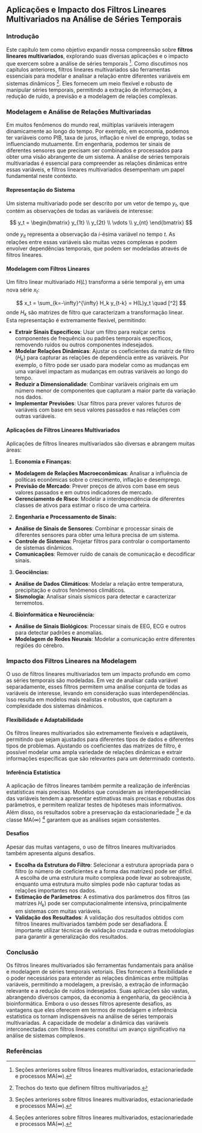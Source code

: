## Aplicações e Impacto dos Filtros Lineares Multivariados na Análise de Séries Temporais
### Introdução

Este capítulo tem como objetivo expandir nossa compreensão sobre **filtros lineares multivariados**, explorando suas diversas aplicações e o impacto que exercem sobre a análise de séries temporais [^1]. Como discutimos nos capítulos anteriores, filtros lineares multivariados são ferramentas essenciais para modelar e analisar a relação entre diferentes variáveis em sistemas dinâmicos [^2]. Eles fornecem um meio flexível e robusto de manipular séries temporais, permitindo a extração de informações, a redução de ruído, a previsão e a modelagem de relações complexas.

### Modelagem e Análise de Relações Multivariadas
Em muitos fenômenos do mundo real, múltiplas variáveis interagem dinamicamente ao longo do tempo. Por exemplo, em economia, podemos ter variáveis como PIB, taxa de juros, inflação e nível de emprego, todas se influenciando mutuamente. Em engenharia, podemos ter sinais de diferentes sensores que precisam ser combinados e processados para obter uma visão abrangente de um sistema. A análise de séries temporais multivariadas é essencial para compreender as relações dinâmicas entre essas variáveis, e filtros lineares multivariados desempenham um papel fundamental neste contexto.

#### Representação do Sistema
Um sistema multivariado pode ser descrito por um vetor de tempo $y_t$, que contém as observações de todas as variáveis de interesse:

$$
    y_t = \begin{bmatrix}
        y_{1t} \\
        y_{2t} \\
        \vdots \\
        y_{nt}
    \end{bmatrix}
$$

onde $y_{it}$ representa a observação da $i$-ésima variável no tempo $t$. As relações entre essas variáveis são muitas vezes complexas e podem envolver dependências temporais, que podem ser modeladas através de filtros lineares.

#### Modelagem com Filtros Lineares

Um filtro linear multivariado $H(L)$ transforma a série temporal $y_t$ em uma nova série $x_t$:

$$
x_t = \sum_{k=-\infty}^{\infty} H_k y_{t-k} = H(L)y_t  \quad  [^2]
$$
onde $H_k$ são matrizes de filtro que caracterizam a transformação linear. Esta representação é extremamente flexível, permitindo:

- **Extrair Sinais Específicos**: Usar um filtro para realçar certos componentes de frequência ou padrões temporais específicos, removendo ruídos ou outros componentes indesejados.
- **Modelar Relações Dinâmicas**: Ajustar os coeficientes da matriz de filtro ($H_k$) para capturar as relações de dependência entre as variáveis. Por exemplo, o filtro pode ser usado para modelar como as mudanças em uma variável impactam as mudanças em outras variáveis ao longo do tempo.
- **Reduzir a Dimensionalidade**: Combinar variáveis originais em um número menor de componentes que capturam a maior parte da variação nos dados.
- **Implementar Previsões**: Usar filtros para prever valores futuros de variáveis com base em seus valores passados e nas relações com outras variáveis.

#### Aplicações de Filtros Lineares Multivariados
Aplicações de filtros lineares multivariados são diversas e abrangem muitas áreas:

1.  **Economia e Finanças:**
   - **Modelagem de Relações Macroeconômicas**: Analisar a influência de políticas econômicas sobre o crescimento, inflação e desemprego.
   - **Previsão de Mercado**: Prever preços de ativos com base em seus valores passados e em outros indicadores de mercado.
   - **Gerenciamento de Risco**: Modelar a interdependência de diferentes classes de ativos para estimar o risco de uma carteira.

2.  **Engenharia e Processamento de Sinais:**
   - **Análise de Sinais de Sensores**: Combinar e processar sinais de diferentes sensores para obter uma leitura precisa de um sistema.
   - **Controle de Sistemas**: Projetar filtros para controlar o comportamento de sistemas dinâmicos.
   - **Comunicações**: Remover ruído de canais de comunicação e decodificar sinais.

3.  **Geociências:**
   - **Análise de Dados Climáticos**: Modelar a relação entre temperatura, precipitação e outros fenômenos climáticos.
   - **Sismologia**: Analisar sinais sísmicos para detectar e caracterizar terremotos.

4.  **Bioinformática e Neurociência:**
   - **Análise de Sinais Biológicos**: Processar sinais de EEG, ECG e outros para detectar padrões e anomalias.
   - **Modelagem de Redes Neurais**: Modelar a comunicação entre diferentes regiões do cérebro.

### Impacto dos Filtros Lineares na Modelagem
O uso de filtros lineares multivariados tem um impacto profundo em como as séries temporais são modeladas. Em vez de analisar cada variável separadamente, esses filtros permitem uma análise conjunta de todas as variáveis de interesse, levando em consideração suas interdependências. Isso resulta em modelos mais realistas e robustos, que capturam a complexidade dos sistemas dinâmicos.

#### Flexibilidade e Adaptabilidade
Os filtros lineares multivariados são extremamente flexíveis e adaptáveis, permitindo que sejam ajustados para diferentes tipos de dados e diferentes tipos de problemas. Ajustando os coeficientes das matrizes de filtro, é possível modelar uma ampla variedade de relações dinâmicas e extrair informações específicas que são relevantes para um determinado contexto.

#### Inferência Estatística
A aplicação de filtros lineares também permite a realização de inferências estatísticas mais precisas. Modelos que consideram as interdependências das variáveis tendem a apresentar estimativas mais precisas e robustas dos parâmetros, e permitem realizar testes de hipóteses mais informativos. Além disso, os resultados sobre a preservação da estacionariedade [^1] e da classe MA(∞) [^1] garantem que as análises sejam consistentes.

#### Desafios
Apesar das muitas vantagens, o uso de filtros lineares multivariados também apresenta alguns desafios.

-   **Escolha da Estrutura do Filtro**: Selecionar a estrutura apropriada para o filtro (o número de coeficientes e a forma das matrizes) pode ser difícil. A escolha de uma estrutura muito complexa pode levar ao sobreajuste, enquanto uma estrutura muito simples pode não capturar todas as relações importantes nos dados.
-   **Estimação de Parâmetros**: A estimativa dos parâmetros dos filtros (as matrizes $H_k$) pode ser computacionalmente intensiva, principalmente em sistemas com muitas variáveis.
-   **Validação dos Resultados**: A validação dos resultados obtidos com filtros lineares multivariados também pode ser desafiadora. É importante utilizar técnicas de validação cruzada e outras metodologias para garantir a generalização dos resultados.

### Conclusão
Os filtros lineares multivariados são ferramentas fundamentais para análise e modelagem de séries temporais vetoriais. Eles fornecem a flexibilidade e o poder necessários para entender as relações dinâmicas entre múltiplas variáveis, permitindo a modelagem, a previsão, a extração de informação relevante e a redução de ruídos indesejados. Suas aplicações são vastas, abrangendo diversos campos, da economia à engenharia, da geociência à bioinformática. Embora o uso desses filtros apresente desafios, as vantagens que eles oferecem em termos de modelagem e inferência estatística os tornam indispensáveis na análise de séries temporais multivariadas. A capacidade de modelar a dinâmica das variáveis interconectadas com filtros lineares constitui um avanço significativo na análise de sistemas complexos.

### Referências
[^1]: Seções anteriores sobre filtros lineares multivariados, estacionariedade e processos MA(∞).
[^2]: Trechos do texto que definem filtros multivariados.
<!-- END -->
